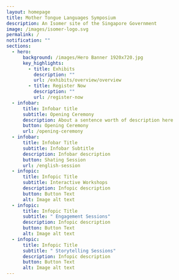 ```yaml
---
layout: homepage
title: Mother Tongue Languages Symposium
description: An Isomer site of the Singapore Government
image: /images/isomer-logo.svg
permalink: /
notification: ""
sections:
  - hero:
      background: /images/Hero Banner 1920x720.jpg
      key_highlights:
        - title: Exhibits
          description: ""
          url: /exhibits/overview/overview
        - title: Register Now
          description: ""
          url: /register-now
  - infobar:
      title: Infobar title
      subtitle: Opening Ceremony
      description: About a sentence worth of description here
      button: Opening Ceremony
      url: /opening-ceremony
  - infobar:
      title: Infobar Title
      subtitle: Infobar Subtitle
      description: Infobar description
      button: Shating Session
      url: /english-session
  - infopic:
      title: Infopic Title
      subtitle: Interactive Workshops
      description: Infopic description
      button: Button Text
      alt: Image alt text
  - infopic:
      title: Infopic Title
      subtitle: " Engagement Sessions​"
      description: Infopic description
      button: Button Text
      alt: Image alt text
  - infopic:
      title: Infopic Title
      subtitle: " Storytelling Sessions"
      description: Infopic description
      button: Button Text
      alt: Image alt text
---
```

